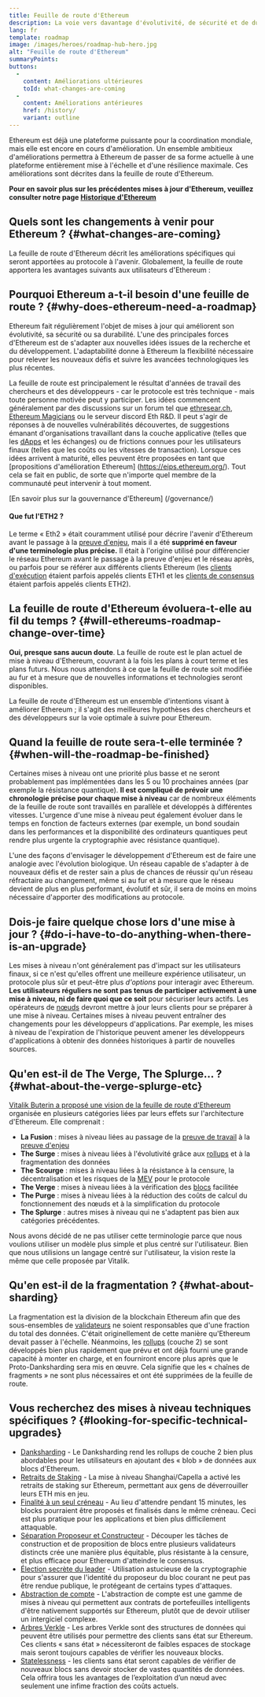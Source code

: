```yaml
---
title: Feuille de route d'Ethereum
description: La voie vers davantage d'évolutivité, de sécurité et de durabilité pour Ethereum.
lang: fr
template: roadmap
image: /images/heroes/roadmap-hub-hero.jpg
alt: "Feuille de route d'Ethereum"
summaryPoints:
buttons:
  - 
    content: Améliorations ultérieures
    toId: what-changes-are-coming
  - 
    content: Améliorations antérieures
    href: /history/
    variant: outline
---
```


Ethereum est déjà une plateforme puissante pour la coordination mondiale, mais elle est encore en cours d'amélioration. Un ensemble ambitieux d'améliorations permettra à Ethereum de passer de sa forme actuelle à une plateforme entièrement mise à l'échelle et d'une résilience maximale. Ces améliorations sont décrites dans la feuille de route d'Ethereum.

**Pour en savoir plus sur les précédentes mises à jour d'Ethereum, veuillez consulter notre page [Historique d'Ethereum](/history/)**

## Quels sont les changements à venir pour Ethereum ? {#what-changes-are-coming}

La feuille de route d'Ethereum décrit les améliorations spécifiques qui seront apportées au protocole à l'avenir. Globalement, la feuille de route apportera les avantages suivants aux utilisateurs d'Ethereum :

<CardGrid>
  <RoadmapActionCard
    href="/roadmap/scaling"
    title="Transactions plus abordables"
    image="scaling"
    description="Rollups are too expensive and rely on centralized components, causing users to place too much trust in their operators. The roadmap includes fixes for both of these problems."
    buttonText="More on reducing fees"
  />
  <RoadmapActionCard
    href="/roadmap/security"
    title="Sécurité renforcée"
    image="security"
    description="Ethereum is already very secure but it can be made even stronger, ready to withstand all kinds of attack far into the future."
    buttonText="More on security"
  />
  <RoadmapActionCard
    href="/roadmap/user-experience"
    title="Meilleure expérience utilisateur"
    image="userExperience"
    description="More support for smart contract wallets and light-weight nodes will make using Ethereum simpler and safer."
    buttonText="More on user experience"
  />
  <RoadmapActionCard
    href="/roadmap/future-proofing"
    title="Prêt pour le futur"
    image="futureProofing"
    description="Ethereum researchers and developers are solving tomorrow's problems today, readying the network for future generations."
    buttonText="More on future proofing"
  />
</CardGrid>

## Pourquoi Ethereum a-t-il besoin d'une feuille de route ? {#why-does-ethereum-need-a-roadmap}

Ethereum fait régulièrement l'objet de mises à jour qui améliorent son évolutivité, sa sécurité ou sa durabilité. L'une des principales forces d'Ethereum est de s'adapter aux nouvelles idées issues de la recherche et du développement. L'adaptabilité donne à Ethereum la flexibilité nécessaire pour relever les nouveaux défis et suivre les avancées technologiques les plus récentes.

<RoadmapImageContent title="Comment la feuille de route est déterminée">

La feuille de route est principalement le résultat d'années de travail des chercheurs et des développeurs - car le protocole est très technique - mais toute personne motivée peut y participer. Les idées commencent généralement par des discussions sur un forum tel que [ethresear.ch](https://ethresear.ch/), [Ethereum Magicians](https://ethereum-magicians.org/) ou le serveur discord Eth R&D. Il peut s'agir de réponses à de nouvelles vulnérabilités découvertes, de suggestions émanant d'organisations travaillant dans la couche applicative (telles que les [dApps](/glossary/#dApp) et les échanges) ou de frictions connues pour les utilisateurs finaux (telles que les coûts ou les vitesses de transaction). Lorsque ces idées arrivent à maturité, elles peuvent être proposées en tant que [propositions d'amélioration Ethereum] (https://eips.ethereum.org/). Tout cela se fait en public, de sorte que n'importe quel membre de la communauté peut intervenir à tout moment.

[En savoir plus sur la gouvernance d'Ethereum] (/governance/)

</RoadmapImageContent>

<InfoBanner mb={8}>
  <h4 style={{ marginTop: 0 }}>Que fut l'ETH2 ?</h4>

  <p>Le terme « Eth2 » était couramment utilisé pour décrire l'avenir d'Ethereum avant le passage à la <a href="/glossary/#pos">preuve d'enjeu</a>, mais il a été <strong>supprimé en faveur d'une terminologie plus précise.</strong> Il était à l'origine utilisé pour différencier le réseau Ethereum avant le passage à la preuve d'enjeu et le réseau après, ou parfois pour se référer aux différents clients Ethereum (les <a href="/glossary/#execution-client">clients d'exécution</a> étaient parfois appelés clients ETH1 et les <a href="/glossary/#consensus-client">clients de consensus</a> étaient parfois appelés clients ETH2).</p>

</InfoBanner>

## La feuille de route d'Ethereum évoluera-t-elle au fil du temps ? {#will-ethereums-roadmap-change-over-time}

**Oui, presque sans aucun doute**. La feuille de route est le plan actuel de mise à niveau d'Ethereum, couvrant à la fois les plans à court terme et les plans futurs. Nous nous attendons à ce que la feuille de route soit modifiée au fur et à mesure que de nouvelles informations et technologies seront disponibles.

La feuille de route d'Ethereum est un ensemble d'intentions visant à améliorer Ethereum ; il s'agit des meilleures hypothèses des chercheurs et des développeurs sur la voie optimale à suivre pour Ethereum.

## Quand la feuille de route sera-t-elle terminée ? {#when-will-the-roadmap-be-finished}

Certaines mises à niveau ont une priorité plus basse et ne seront probablement pas implémentées dans les 5 ou 10 prochaines années (par exemple la résistance quantique). **Il est compliqué de prévoir une chronologie précise pour chaque mise à niveau** car de nombreux éléments de la feuille de route sont travaillés en parallèle et développés à différentes vitesses. L'urgence d'une mise à niveau peut également évoluer dans le temps en fonction de facteurs externes (par exemple, un bond soudain dans les performances et la disponibilité des ordinateurs quantiques peut rendre plus urgente la cryptographie avec résistance quantique).

L'une des façons d'envisager le développement d'Ethereum est de faire une analogie avec l'évolution biologique. Un réseau capable de s'adapter à de nouveaux défis et de rester sain a plus de chances de réussir qu'un réseau réfractaire au changement, même si au fur et à mesure que le réseau devient de plus en plus performant, évolutif et sûr, il sera de moins en moins nécessaire d'apporter des modifications au protocole.

## Dois-je faire quelque chose lors d'une mise à jour ? {#do-i-have-to-do-anything-when-there-is-an-upgrade}

Les mises à niveau n'ont généralement pas d'impact sur les utilisateurs finaux, si ce n'est qu'elles offrent une meilleure expérience utilisateur, un protocole plus sûr et peut-être plus <i>d'options</i> pour interagir avec Ethereum. **Les utilisateurs réguliers ne sont pas tenus de participer activement à une mise à niveau, ni de faire quoi que ce soit** pour sécuriser leurs actifs. Les opérateurs de [nœuds](/glossary/#node) devront mettre à jour leurs clients pour se préparer à une mise à niveau. Certaines mises à niveau peuvent entraîner des changements pour les développeurs d'applications. Par exemple, les mises à niveau de l'expiration de l'historique peuvent amener les développeurs d'applications à obtenir des données historiques à partir de nouvelles sources.

## Qu'en est-il de The Verge, The Splurge… ? {#what-about-the-verge-splurge-etc}

[Vitalik Buterin a proposé une vision de la feuille de route d'Ethereum](https://x.com/VitalikButerin/status/1741190491578810445) organisée en plusieurs catégories liées par leurs effets sur l'architecture d'Ethereum. Elle comprenait :

- **La Fusion** : mises à niveau liées au passage de la [preuve de travail](/glossary/#pow) à la [preuve d'enjeu](/glossary/#pos)
- **The Surge** : mises à niveau liées à l'évolutivité grâce aux [rollups](/glossary/#rollups) et à la fragmentation des données
- **The Scourge** : mises à niveau liées à la résistance à la censure, la décentralisation et les risques de la [MEV](/glossary/#mev) pour le protocole
- **The Verge** : mises à niveau liées à la vérification des [blocs](/glossary/#block) facilitée
- **The Purge** : mises à niveau liées à la réduction des coûts de calcul du fonctionnement des nœuds et à la simplification du protocole
- **The Splurge** : autres mises à niveau qui ne s'adaptent pas bien aux catégories précédentes.

Nous avons décidé de ne pas utiliser cette terminologie parce que nous voulions utiliser un modèle plus simple et plus centré sur l'utilisateur. Bien que nous utilisions un langage centré sur l'utilisateur, la vision reste la même que celle proposée par Vitalik.

## Qu'en est-il de la fragmentation ? {#what-about-sharding}

La fragmentation est la division de la blockchain Ethereum afin que des sous-ensembles de [validateurs](/glossary/#validator) ne soient responsables que d'une fraction du total des données. C'était originellement de cette manière qu'Ethereum devait passer à l'échelle. Néanmoins, les [rollups](/glossary/#layer-2) (couche 2) se sont développés bien plus rapidement que prévu et ont déjà fourni une grande capacité à monter en charge, et en fourniront encore plus après que le Proto-Danksharding sera mis en œuvre. Cela signifie que les « chaînes de fragments » ne sont plus nécessaires et ont été supprimées de la feuille de route.

## Vous recherchez des mises à niveau techniques spécifiques ? {#looking-for-specific-technical-upgrades}

- [Danksharding](/roadmap/danksharding) - Le Danksharding rend les rollups de couche 2 bien plus abordables pour les utilisateurs en ajoutant des « blob » de données aux blocs d'Ethereum.
- [Retraits de Staking](/staking/withdrawals) - La mise à niveau Shanghai/Capella a activé les retraits de staking sur Ethereum, permettant aux gens de déverrouiller leurs ETH mis en jeu.
- [Finalité à un seul créneau](/roadmap/single-slot-finality) - Au lieu d'attendre pendant 15 minutes, les blocks pourraient être proposés et finalisés dans le même créneau. Ceci est plus pratique pour les applications et bien plus difficilement attaquable.
- [Séparation Proposeur et Constructeur](/roadmap/pbs) - Découper les tâches de construction et de proposition de blocs entre plusieurs validateurs distincts crée une manière plus équitable, plus résistante à la censure, et plus efficace pour Ethereum d'atteindre le consensus.
- [Élection secrète du leader](/roadmap/secret-leader-election) - Utilisation astucieuse de la cryptographie pour s'assurer que l'identité du proposeur du bloc courant ne peut pas être rendue publique, le protégeant de certains types d'attaques.
- [Abstraction de compte](/roadmap/account-abstraction) - L'abstraction de compte est une gamme de mises à niveau qui permettent aux contrats de portefeuilles intelligents d'être nativement supportés sur Ethereum, plutôt que de devoir utiliser un intergiciel complexe.
- [Arbres Verkle](/roadmap/verkle-trees) - Les arbres Verkle sont des structures de données qui peuvent être utilisés pour permettre des clients sans état sur Ethereum. Ces clients « sans état » nécessiteront de faibles espaces de stockage mais seront toujours capables de vérifier les nouveaux blocks.
- [Statelessness](/roadmap/statelessness) - les clients sans état seront capables de vérifier de nouveaux blocs sans devoir stocker de vastes quantités de données. Cela offrira tous les avantages de l’exploitation d’un nœud avec seulement une infime fraction des coûts actuels.
